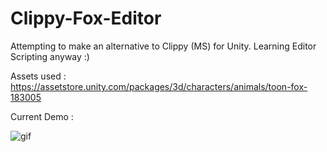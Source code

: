 # Clippy-Fox-Editor
Attempting to make an alternative to Clippy (MS) for Unity. Learning Editor Scripting anyway :)

Assets used  : 
https://assetstore.unity.com/packages/3d/characters/animals/toon-fox-183005


Current Demo : 

![gif](https://im7.ezgif.com/tmp/ezgif-7-b894c620e5ea.gif)
